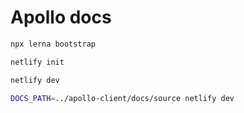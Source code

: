 # Apollo docs

```sh
npx lerna bootstrap
```

```sh
netlify init
```

```sh
netlify dev
```

```sh
DOCS_PATH=../apollo-client/docs/source netlify dev
```
